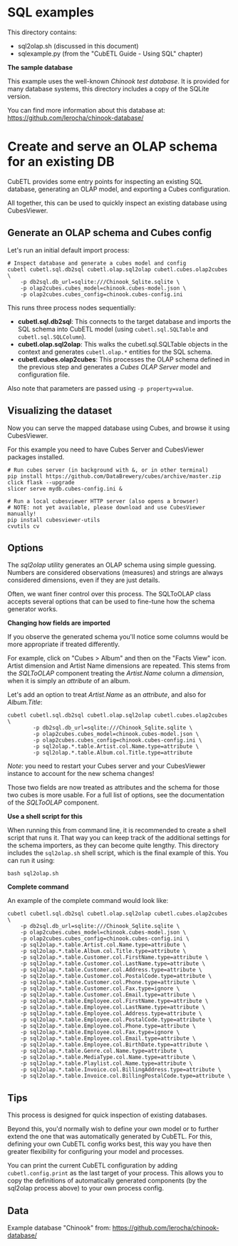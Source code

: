 # SQL examples

This directory contains:

* sql2olap.sh (discussed in this document)
* sqlexample.py (from the "CubETL Guide - Using SQL" chapter)

**The sample database**

This example uses the well-known *Chinook test database*. It is provided for many
database systems, this directory includes a copy of the SQLite version.

You can find more information about this database at:
https://github.com/lerocha/chinook-database/

# Create and serve an OLAP schema for an existing DB

CubETL provides some entry points for inspecting an existing SQL database,
generating an OLAP model, and exporting a Cubes configuration.

All together, this can be used to quickly inspect an existing database using CubesViewer.


## Generate an OLAP schema and Cubes config

Let's run an initial default import process:

    # Inspect database and generate a cubes model and config
    cubetl cubetl.sql.db2sql cubetl.olap.sql2olap cubetl.cubes.olap2cubes \
        -p db2sql.db_url=sqlite:///Chinook_Sqlite.sqlite \
        -p olap2cubes.cubes_model=chinook.cubes-model.json \
        -p olap2cubes.cubes_config=chinook.cubes-config.ini

This runs three process nodes sequentially:

* **cubetl.sql.db2sql**: This connects to the target database and imports the SQL schema
  into CubETL model (using `cubetl.sql.SQLTable` and `cubetl.sql.SQLColumn`).
* **cubetl.olap.sql2olap**: This walks the cubetl.sql.SQLTable objects in the context
  and generates `cubetl.olap.*` entities for the SQL schema.
* **cubetl.cubes.olap2cubes**: This processes the OLAP schema defined in the previous step
  and generates a *Cubes OLAP Server* model and configuration file.

Also note that parameters are passed using `-p property=value`.

## Visualizing the dataset

Now you can serve the mapped database using Cubes, and browse it using CubesViewer.

For this example you need to have Cubes Server and CubesViewer packages installed.

    # Run cubes server (in background with &, or in other terminal)
    pip install https://github.com/DataBrewery/cubes/archive/master.zip click flask --upgrade
    slicer serve mydb.cubes-config.ini &

    # Run a local cubesviewer HTTP server (also opens a browser)
    # NOTE: not yet available, please download and use CubesViewer manually!
    pip install cubesviewer-utils
    cvutils cv

## Options

The *sql2olap* utility generates an OLAP schema using simple guessing. Numbers are
considered observations (measures) and strings are always considered dimensions,
even if they are just details.

Often, we want finer control over this process. The SQLToOLAP class accepts several
options that can be used to fine-tune how the schema generator works.

**Changing how fields are imported**

If you observe the generated schema you'll notice some columns would be more appropriate
if treated differently.

For example, click on "Cubes > Album" and then on the "Facts View" icon.
Artist dimension and Artist Name dimensions are repeated. This stems from the *SQLToOLAP* component
treating the *Artist.Name* column a *dimension*, when it is simply an *attribute* of an album.

Let's add an option to treat *Artist.Name* as an *attribute*, and also for *Album.Title*:

    cubetl cubetl.sql.db2sql cubetl.olap.sql2olap cubetl.cubes.olap2cubes \
            -p db2sql.db_url=sqlite:///Chinook_Sqlite.sqlite \
            -p olap2cubes.cubes_model=chinook.cubes-model.json \
            -p olap2cubes.cubes_config=chinook.cubes-config.ini \
            -p sql2olap.*.table.Artist.col.Name.type=attribute \
            -p sql2olap.*.table.Album.col.Title.type=attribute

*Note*: you need to restart your Cubes server and your CubesViewer instance to
account for the new schema changes!

Those two fields are now treated as attributes and the schema for those two cubes
is more usable. For a full list of options, see the documentation of the *SQLToOLAP* component.

**Use a shell script for this**

When running this from command line, it is recommended to create a shell script
that runs it. That way you can keep track of the additional settings for the schema importers,
as they can become quite lengthy. This directory includes the `sql2olap.sh` shell script,
which is the final example of this. You can run it using:

    bash sql2olap.sh


**Complete command**

An example of the complete command would look like:

    cubetl cubetl.sql.db2sql cubetl.olap.sql2olap cubetl.cubes.olap2cubes \
        -p db2sql.db_url=sqlite:///Chinook_Sqlite.sqlite \
        -p olap2cubes.cubes_model=chinook.cubes-model.json \
        -p olap2cubes.cubes_config=chinook.cubes-config.ini \
        -p sql2olap.*.table.Artist.col.Name.type=attribute \
        -p sql2olap.*.table.Album.col.Title.type=attribute \
        -p sql2olap.*.table.Customer.col.FirstName.type=attribute \
        -p sql2olap.*.table.Customer.col.LastName.type=attribute \
        -p sql2olap.*.table.Customer.col.Address.type=attribute \
        -p sql2olap.*.table.Customer.col.PostalCode.type=attribute \
        -p sql2olap.*.table.Customer.col.Phone.type=attribute \
        -p sql2olap.*.table.Customer.col.Fax.type=ignore \
        -p sql2olap.*.table.Customer.col.Email.type=attribute \
        -p sql2olap.*.table.Employee.col.FirstName.type=attribute \
        -p sql2olap.*.table.Employee.col.LastName.type=attribute \
        -p sql2olap.*.table.Employee.col.Address.type=attribute \
        -p sql2olap.*.table.Employee.col.PostalCode.type=attribute \
        -p sql2olap.*.table.Employee.col.Phone.type=attribute \
        -p sql2olap.*.table.Employee.col.Fax.type=ignore \
        -p sql2olap.*.table.Employee.col.Email.type=attribute \
        -p sql2olap.*.table.Employee.col.BirthDate.type=attribute \
        -p sql2olap.*.table.Genre.col.Name.type=attribute \
        -p sql2olap.*.table.MediaType.col.Name.type=attribute \
        -p sql2olap.*.table.Playlist.col.Name.type=attribute \
        -p sql2olap.*.table.Invoice.col.BillingAddress.type=attribute \
        -p sql2olap.*.table.Invoice.col.BillingPostalCode.type=attribute \

## Tips

This process is designed for quick inspection of existing databases.

Beyond this, you'd normally wish to define your own model or to further extend
the one that was automatically generated by CubETL. For this, defining your own
CubETL config works best, this way you have then greater flexibility for
configuring your model and processes.

You can print the current CubETL configuration by adding `cubetl.config.print`
as the last target of your process. This allows you to copy the definitions of
automatically generated components (by the sql2olap process above)
to your own process config.


## Data

Example database "Chinook" from: https://github.com/lerocha/chinook-database/

